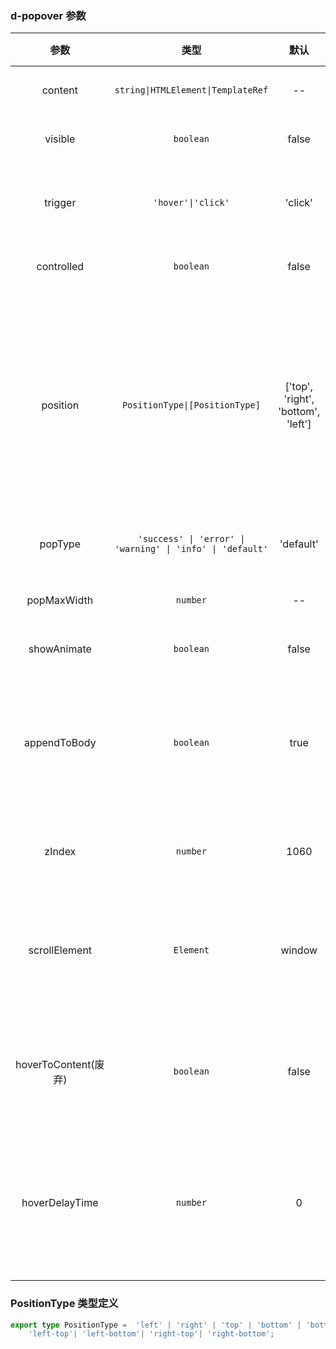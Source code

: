 ### d-popover 参数

|      参数      |                                    类型                                    |   默认    | 说明                                                                                                           | 跳转 Demo                                                  |
| :------------: | :------------------------------------------------------------------------: | :-------: | :------------------------------------------------------------------------------------------------------------- | ---------------------------------------------------------- |
|    content     |                     `string\|HTMLElement\|TemplateRef`                     |    --     | 必选，弹出框的显示内容或模板引用                                                                               | [基本用法](demo#basic-usage)               |
|    visible     |                                 `boolean`                                  |   false   | 可选，弹框的初始化弹出状态                                                                                     | [手动控制显示](demo#manual-control-display)    |
|    trigger     |                             `'hover'\|'click'`                             |  'click'  | 弹框触发方式                                                                                                   | [鼠标移出宿主延迟时间](demo#hover-delay-time) |
|   controlled   |                                 `boolean`                                  |   false   | 可选，是否通过`trigger`方式触发弹框                                                                            | [基本用法](demo#basic-usage)               |
|    position    | `PositionType\|[PositionType]` |   ['top', 'right', 'bottom', 'left']  | 可选，内容弹出方向，以top-left为例，top是指从上边弹出，left是指左对齐，若不设置对齐方向默认为居中。如果传入数组形式，则当前将按照传入数组次序，自适应选取一个方向。                             | [弹出位置](demo#position)               |
|    popType     |         `'success' \| 'error' \| 'warning' \| 'info' \| 'default'`         | 'default' | 可选，弹出框类型，样式不同                                                                                     | [基本用法](demo#basic-usage)               |
|  popMaxWidth   |                                  `number`                                  |    --     | 可选，限制弹出框最大宽度（`px`）                                                                               | [自定义提示内容](demo#custom-prompt-content) |
|  showAnimate   |                                 `boolean`                                  |   false   | 可选，是否显示动画                                                                                             | [基本用法](demo#basic-usage)               |
|  appendToBody  |                                 `boolean`                                  |   true    | 可选，默认为 true，仅当 popover 绑定元素外层宽高不够时，overflow 为 hidden，popover 的弹出框不会被一并隐藏掉。 | [基本用法](demo#basic-usage)               |
|     zIndex     |                                  `number`                                  |   1060    | 可选，z-index 值，用于手动控制层高                                                                             | [自定义提示内容](demo#custom-prompt-content) |
| scrollElement  |                                 `Element`                                  |  window   | 可选，在这里默认是`window` , 只有当页面的滚动不在`window`上且`appendToBody`的属性为`true`时候才需要传值        | [父容器设置](demo#parent-container-settings) |
|hoverToContent(废弃)|                                 `boolean`                                  |   false   | 可选，是否允许鼠标从宿主移动到内容上，仅需要在 trigger 为 hover 的时候设置                                     | [鼠标移出宿主延迟时间](demo#hover-delay-time) |
| hoverDelayTime |                                 `number`                                   |     0     | 可选，仅需要在 trigger 为 hover 的时候设置鼠标从宿主移开后到隐藏popover的延迟时间，以便鼠标移动到内容上，单位毫秒(ms)                | [鼠标移出宿主延迟时间](demo#hover-delay-time) |

### PositionType 类型定义
```typescript
export type PositionType =  'left' | 'right' | 'top' | 'bottom' | 'bottom-left'| 'bottom-right'| 'top-left'| 'top-right'|
    'left-top'| 'left-bottom'| 'right-top'| 'right-bottom';
```
